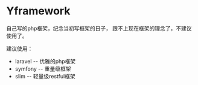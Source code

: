 Yframework
==========

自己写的php框架，纪念当初写框架的日子，
跟不上现在框架的理念了，不建议使用了。

建议使用：
* laravel 	-- 优雅的php框架
* symfony	-- 重量级框架
* slim		-- 轻量级restful框架
